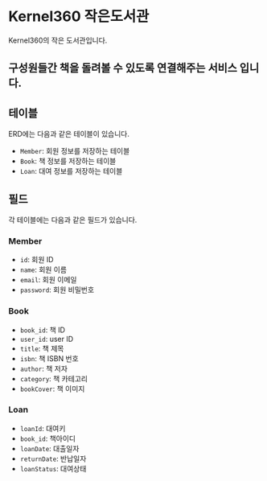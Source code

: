 # Kernel360 작은도서관
Kernel360의 작은 도서관입니다.

## 구성원들간 책을 돌려볼 수 있도록 연결해주는 서비스 입니다.


## 테이블

ERD에는 다음과 같은 테이블이 있습니다.

* `Member`: 회원 정보를 저장하는 테이블
* `Book`: 책 정보를 저장하는 테이블
* `Loan`: 대여 정보를 저장하는 테이블

## 필드

각 테이블에는 다음과 같은 필드가 있습니다.

### Member

* `id`: 회원 ID
* `name`: 회원 이름
* `email`: 회원 이메일
* `password`: 회원 비밀번호

### Book

* `book_id`: 책 ID
* `user_id`: user ID
* `title`: 책 제목
* `isbn`: 책 ISBN 번호
* `author`: 책 저자
* `category`: 책 카테고리
* `bookCover`: 책 이미지


### Loan

* `loanId`: 대여키
* `book_id`: 책아이디
* `loanDate`: 대출일자
* `returnDate`: 반납일자
* `loanStatus`: 대여상태
